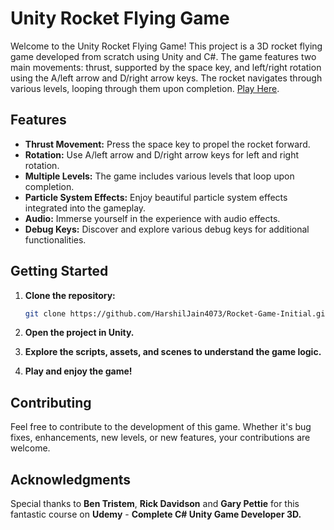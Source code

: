 # Unity Rocket Flying Game

Welcome to the Unity Rocket Flying Game! This project is a 3D rocket flying game developed from scratch using Unity and C#. The game features two main movements: thrust, supported by the space key, and left/right rotation using the A/left arrow and D/right arrow keys. The rocket navigates through various levels, looping through them upon completion. [Play Here](https://play.unity.com/mg/other/builds-0i-9).

## Features

- **Thrust Movement:** Press the space key to propel the rocket forward.
- **Rotation:** Use A/left arrow and D/right arrow keys for left and right rotation.
- **Multiple Levels:** The game includes various levels that loop upon completion.
- **Particle System Effects:** Enjoy beautiful particle system effects integrated into the gameplay.
- **Audio:** Immerse yourself in the experience with audio effects.
- **Debug Keys:** Discover and explore various debug keys for additional functionalities.

## Getting Started

1. **Clone the repository:**

   ```bash
   git clone https://github.com/HarshilJain4073/Rocket-Game-Initial.git
2. **Open the project in Unity.**
3. **Explore the scripts, assets, and scenes to understand the game logic.**
4. **Play and enjoy the game!**

## Contributing
Feel free to contribute to the development of this game. Whether it's bug fixes, enhancements, new levels, or new features, your contributions are welcome.

## Acknowledgments

Special thanks to **Ben Tristem**, **Rick Davidson** and **Gary Pettie** for this fantastic course on **Udemy** - **Complete C# Unity Game Developer 3D.**
